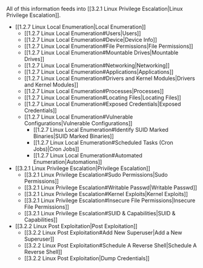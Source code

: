 All of this information feeds into [[3.2.1 Linux Privilege Escalation|Linux Privilege Escalation]].

- [[1.2.7 Linux Local Enumeration|Local Enumeration]]
	- [[1.2.7 Linux Local Enumeration#Users|Users]]
	- [[1.2.7 Linux Local Enumeration#Device|Device Info]]
	- [[1.2.7 Linux Local Enumeration#File Permissions|File Permissions]]
	- [[1.2.7 Linux Local Enumeration#Mountable Drives|Mountable Drives]]
	- [[1.2.7 Linux Local Enumeration#Networking|Networking]]
	- [[1.2.7 Linux Local Enumeration#Applications|Applications]]
	- [[1.2.7 Linux Local Enumeration#Drivers and Kernel Modules|Drivers and Kernel Modules]]
	- [[1.2.7 Linux Local Enumeration#Processes|Processes]]
	- [[1.2.7 Linux Local Enumeration#Locating Files|Locating Files]]
	- [[1.2.7 Linux Local Enumeration#Exposed Credentials|Exposed Credentials]]
	- [[1.2.7 Linux Local Enumeration#Vulnerable Configurations|Vulnerable Configurations]]
		- [[1.2.7 Linux Local Enumeration#Identify SUID Marked Binaries|SUID Marked Binaries]]
		- [[1.2.7 Linux Local Enumeration#Scheduled Tasks (Cron Jobs)|Cron Jobs]]
		- [[1.2.7 Linux Local Enumeration#Automated Enumeration|Automations]]
- [[3.2.1 Linux Privilege Escalation|Privilege Escalation]]
	- [[3.2.1 Linux Privilege Escalation#Sudo Permissions|Sudo Permissions]]
	- [[3.2.1 Linux Privilege Escalation#Writable Passwd|Writable Passwd]]
	- [[3.2.1 Linux Privilege Escalation#Kernel Exploits|Kernel Exploits]]
	- [[3.2.1 Linux Privilege Escalation#Insecure File Permissions|Insecure File Permissions]]
	- [[3.2.1 Linux Privilege Escalation#SUID & Capabilities|SUID & Capabilities]]
- [[3.2.2 Linux Post Exploitation|Post Exploitation]]
	- [[3.2.2 Linux Post Exploitation#Add New Superuser|Add a New Superuser]]
	- [[3.2.2 Linux Post Exploitation#Schedule A Reverse Shell|Schedule A Reverse Shell]]
	- [[3.2.2 Linux Post Exploitation|Dump Credentials]]

